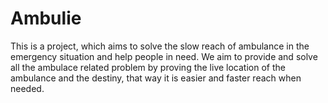 # Ambulie 

This is a project,  which aims to solve the slow reach of ambulance in the emergency situation and help people in need.
We aim to provide and solve all the ambulace related problem by proving the live location of the ambulance and the destiny, that way it is easier and faster reach when needed.
